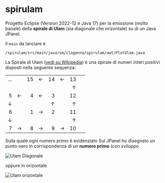 # spirulam
Progetto Eclipse (Version 2022-12 e Java 17) per la emissione (molto banale) della **spirale di Ulam** (sia diagonale che orizontale) su di un Java JPanel.

Il `main` da lanciare è 
	
	/spirulam/src/main/java/sm/clagenna/spirulam/awt/PlotUlam.java

La Spirale di Ulam ([vedi su Wikipedia](https://en.wikipedia.org/wiki/Ulam_spiral)) è una spirale di numeri interi positivi disposti nella seguente sequenza:

<table><tbody><tr><td style="text-align:right">...</td>
<td style="text-align:right">&nbsp;</td>
<td style="text-align:right">15</td>
<td style="text-align:right">←</td>
<td style="text-align:right">14</td>
<td style="text-align:right">←</td>
<td style="text-align:right">13</td>
</tr>
<tr>
<td style="text-align:right">&nbsp;</td>
<td style="text-align:right">&nbsp;</td>
<td style="text-align:right">&nbsp;</td>
<td style="text-align:right">&nbsp;</td>
<td style="text-align:right">&nbsp;</td>
<td style="text-align:right">&nbsp;</td>
<td style="text-align:right">↑</td>
</tr>
<tr>
<td style="text-align:right">5</td>
<td style="text-align:right">←</td>
<td style="text-align:right">4</td>
<td style="text-align:right">←</td>
<td style="text-align:right">3</td>
<td style="text-align:right">&nbsp;</td>
<td style="text-align:right">12</td>
</tr>
<tr>
<td style="text-align:right">↓</td>
<td style="text-align:right">&nbsp;</td>
<td style="text-align:right">&nbsp;</td>
<td style="text-align:right">&nbsp;</td>
<td style="text-align:right">↑</td>
<td style="text-align:right">&nbsp;</td>
<td style="text-align:right">↑</td>
</tr>
<tr>
<td style="text-align:right">6</td>
<td style="text-align:right">&nbsp;</td>
<td style="text-align:right">1</td>
<td style="text-align:right">→</td>
<td style="text-align:right">2</td>
<td style="text-align:right">&nbsp;</td>
<td style="text-align:right">11</td>
</tr>
<tr>
<td style="text-align:right">↓</td>
<td style="text-align:right">&nbsp;</td>
<td style="text-align:right">&nbsp;</td>
<td style="text-align:right">&nbsp;</td>
<td style="text-align:right">&nbsp;</td>
<td style="text-align:right">&nbsp;</td>
<td style="text-align:right">↑</td>
<td style="text-align:right">&nbsp;</td>
</tr>
<tr>
<td style="text-align:right">7</td>
<td style="text-align:right">→</td>
<td style="text-align:right">8</td>
<td style="text-align:right">→</td>
<td style="text-align:right">9</td>
<td style="text-align:right">→</td>
<td style="text-align:right">10</td>
</tr>
</tbody>
</table>

Sulla quale ogni numero primo è evidenziato
Sul JPanel ho disegnato un punto nero in corrispondenza di un **numero primo** (con sviluppo 

![Ulam Diagonale](https://i.imgur.com/bHgeCeJ.jpeg "Spirale di Ulam con sviluppo diagonale")

oppure in orizontale 

![Ulam orizontale](https://i.imgur.com/vRAFEvq.jpeg "Spirale di Ulam con sviluppo orizzontale")
